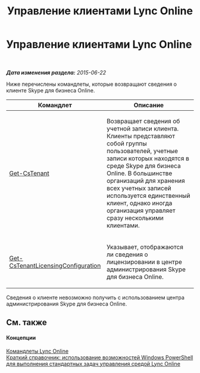 ﻿---
title: Управление клиентами Lync Online
TOCTitle: Управление клиентами Lync Online
ms:assetid: 6b5e6e8c-6427-446f-ae37-926dd307237e
ms:mtpsurl: https://technet.microsoft.com/ru-ru/library/Dn362801(v=OCS.15)
ms:contentKeyID: 56270572
ms.date: 06/01/2017
mtps_version: v=OCS.15
ms.translationtype: HT
---

# Управление клиентами Lync Online

 

_**Дата изменения раздела:** 2015-06-22_

Ниже перечислены командлеты, которые возвращают сведения о клиенте Skype для бизнеса Online.


<table>
<colgroup>
<col style="width: 50%" />
<col style="width: 50%" />
</colgroup>
<thead>
<tr class="header">
<th>Командлет</th>
<th>Описание</th>
</tr>
</thead>
<tbody>
<tr class="odd">
<td><p><a href="get-cstenant.md">Get-CsTenant</a></p></td>
<td><p>Возвращает сведения об учетной записи клиента. Клиенты представляют собой группы пользователей, учетные записи которых находятся в среде Skype для бизнеса Online. В большинстве организаций для хранения всех учетных записей используется единственный клиент, однако иногда организация управляет сразу несколькими клиентами.</p></td>
</tr>
<tr class="even">
<td><p><a href="get-cstenantlicensingconfiguration.md">Get-CsTenantLicensingConfiguration</a></p></td>
<td><p>Указывает, отображаются ли сведения о лицензировании в центре администрирования Skype для бизнеса Online.</p></td>
</tr>
</tbody>
</table>


Сведения о клиенте невозможно получить с использованием центра администрирования Skype для бизнеса Online.

## См. также

#### Концепции

[Командлеты Lync Online](the-skype-for-business-online-cmdlets.md)  
[Краткий справочник: использование возможностей Windows PowerShell для выполнения стандартных задач управления средой Lync Online](quick-reference-using-windows-powershell-to-do-common-skype-for-business-online-management-tasks.md)

